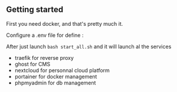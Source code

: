 ## Getting started
First you need docker, and that's pretty much it. 

Configure a .env file for define :


After just launch `bash start_all.sh` and it will launch al the services

- traefik for reverse proxy
- ghost for CMS
- nextcloud for personnal cloud platform
- portainer for docker management
- phpmyadmin for db management